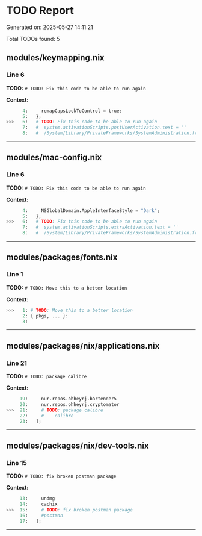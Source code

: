 # TODO Report

Generated on: 2025-05-27 14:11:21

Total TODOs found: 5

## modules/keymapping.nix

### Line 6

**TODO:** `# TODO: Fix this code to be able to run again`

**Context:**

```python
      4:     remapCapsLockToControl = true;
      5:   };
>>>   6:   # TODO: Fix this code to be able to run again
      7:   #  system.activationScripts.postUserActivation.text = ''
      8:   #  /System/Library/PrivateFrameworks/SystemAdministration.framework/Resources/activateSettings -u
```

---

## modules/mac-config.nix

### Line 6

**TODO:** `# TODO: Fix this code to be able to run again`

**Context:**

```python
      4:     NSGlobalDomain.AppleInterfaceStyle = "Dark";
      5:   };
>>>   6:   # TODO: Fix this code to be able to run again
      7:   #  system.activationScripts.extraActivation.text = ''
      8:   #  /System/Library/PrivateFrameworks/SystemAdministration.framework/Resources/activateSettings -u
```

---

## modules/packages/fonts.nix

### Line 1

**TODO:** `# TODO: Move this to a better location`

**Context:**

```python
>>>   1: # TODO: Move this to a better location
      2: { pkgs, ... }:
      3: 
```

---

## modules/packages/nix/applications.nix

### Line 21

**TODO:** `# TODO: package calibre`

**Context:**

```python
     19:     nur.repos.ohheyrj.bartender5
     20:     nur.repos.ohheyrj.cryptomator
>>>  21:     # TODO: package calibre
     22:     #    calibre
     23:   ];
```

---

## modules/packages/nix/dev-tools.nix

### Line 15

**TODO:** `# TODO: fix broken postman package`

**Context:**

```python
     13:     undmg
     14:     cachix
>>>  15:     # TODO: fix broken postman package
     16:     #postman
     17:   ];
```

---

